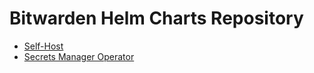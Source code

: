 # Bitwarden Helm Charts Repository

- [Self-Host](charts/self-host/README.md)
- [Secrets Manager Operator](charts/sm-operator/README.md)

